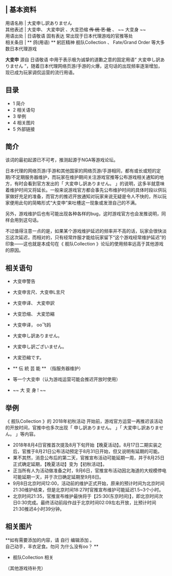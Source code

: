 |  **基本资料**  
---  
用语名称  |  大変申し訳ありません   
其他表述  |  大变申、  大変申訳  、大变恐缩  ~~传 统 艺 能~~ 、 ~~ 大变身  ~~  
用语出处  |  日语敬语  固有表达  常出现于日本代理游戏的官推等处   
相关条目  |  ** 鸽(用语)  ** 躬匠精神  舰队Collection  、  Fate/Grand Order  等大多数日本代理游戏   
  
**大变申** 源自  日语敬语  中用于表示极为诚挚的道歉之意的固定用语“  大変申し訳ありません
”，随着日本代理网络页游/手游的火爆，这句话的出现频率逐渐增加，现已成为玩家调侃运营的流行用语。

##  目录

  * 1  简介 
  * 2  相关语句 
  * 3  举例 
  * 4  相关图片 
  * 5  外部链接 

##  简介

该词的最初起源已不可考，推测起源于NGA等游戏论坛。

日本代理的网络页游/手游和其他国家的网络页游/手游相同，都有或长或短的定期/不定期服务器维护，而玩家在维护期间关注游戏官推等公布游戏相关通知的地方，有时会看到官方发出的「
大変申し訳ありません。
」的说明，这多半就意味着维护时间又将延长。一般来说游戏官方都会事先公布维护时间的具体时段以供玩家做好充足的准备，而官方的推迟开放通知对玩家来说无疑是令人不快的，所以玩家便用此句的简略形式“大变申”来吐槽这一现象或发泄自己的不满。

另外，游戏维护后也有可能出现各种各样的bug，这时游戏官方也会发推说明，同样会用到这句话。

不过值得注意一点的是，如果某个游戏维护延迟的频率并不高的话，玩家会很快淡忘这次延迟，而相对的，只有经常炸服才能给玩家留下“这个游戏经常维护延迟”的印象——这也就是本成句在《
舰队Collection  》论坛的使用频率远高于其他游戏的原因。

##  相关语句

  * 大变申警告 
  * 大变申言尺、大变申L言尺 
  * 大变申译、  大変申訳 
  * 大变恐缩、  大変恐縮 
  * 大变申译，  oo飞妈 
  * 大変申し訳ありません。 

  * 大変申し訳ございません。 
  * 大変恐縮です。 
  * ** 伝 統 芸 能  ** （指服务器维护） 
  * 等一个大变申（认为游戏运营可能会推迟开放时使用） 
  * ~~ 大 变 身 !  ~~

##  举例

《  舰队Collection  》的  2018年初秋活动  开始前，游戏官方运营一再推迟该活动的开放时间，官推中也多次出现「  申し訳ありません。
」「  大変申し訳ありません。  」等内容。

  * 2018年8月4日官推首次提及8月下旬开始【晚夏活动】。8月17日二期实装之后，官推于8月21日公布活动预定于8月31日开始，但又说明有延期的可能。 
  * 果不其然，消息公布后的第二天，官推宣布活动可能延期一周，并于8月25日正式确定延期，【晚夏活动】变为【初秋活动】。 
  * 正当所有人为活动做准备之时，9月6日，官推宣布活动因北海道的大规模停电可能延期一天，并于次日确定延期至9月8日。 
  * 9月8日北京时间12:00，活动前的维护正式开始，原来的预计时间为北京时间21:30维护结束，但是北京时间18:27时官推宣布维护可能延迟1.5~3个小时。 
  * 北京时间21:35，官推宣布维护最快将于【25:30(东京时间)】，即北京时间次日0:30完成。最终活动前段作战于北京时间02:09左右开放，比预计时间21:30推迟4小时39分钟。 

##  相关图片

**如有需要添加的内容，请 自行  编辑添加  。  
自己动手，丰衣足食。勿问  为什么没有oo？  **

  * 舰队Collection  相关 

（其他游戏待补充）